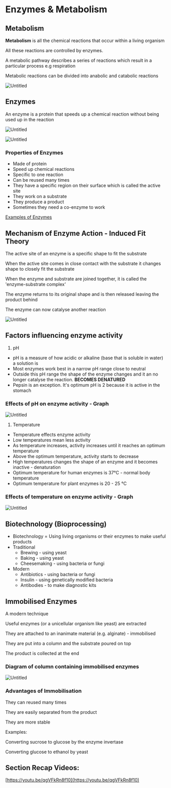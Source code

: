 # Enzymes & Metabolism

## Metabolism

**Metabolism** is all the chemical reactions that occur within a living organism

All these reactions are controlled by enzymes.

A metabolic pathway describes a series of reactions which result in a particular process e.g respiration

Metabolic reactions can be divided into anabolic and catabolic reactions

![Untitled](Enzymes%20&%20%207975d/Untitled.png)

## Enzymes

An enzyme is a protein that speeds up a chemical reaction without being used up in the reaction

![Untitled](Enzymes%20&%20%207975d/Untitled%201.png)

![Untitled](Enzymes%20&%20%207975d/Untitled%202.png)

### Properties of Enzymes

- Made of protein
- Speed up chemical reactions
- Specific to one reaction
- Can be reused many times
- They have a specific region on their surface which is called the active site
- They work on a substrate
- They produce a product
- Sometimes they need a co-enzyme to work

[Examples of Enzymes](Enzymes%20&%20%207975d/Examples%20o%203f83a.csv)

## Mechanism of Enzyme Action - Induced Fit Theory

The active site of an enzyme is a specific shape to fit the substrate

When the active site comes in close contact with the substrate it changes shape to closely fit the substrate

When the enzyme and substrate are joined together, it is called the 'enzyme-substrate complex'

The enzyme returns to its original shape and is then released leaving the product behind

The enzyme can now catalyse another reaction

![Untitled](Enzymes%20&%20%207975d/Untitled%203.png)

## Factors influencing enzyme activity

1. pH
- pH is a measure of how acidic or alkaline (base that is soluble in water) a solution is
- Most enzymes work best in a narrow pH range close to neutral
- Outside this pH range the shape of the enzyme changes and it an no longer catalyse the reaction. **BECOMES DENATURED**
- Pepsin is an exception. It's optimum pH is 2 because it is active in the stomach

### Effects of pH on enzyme activity - Graph

![Untitled](Enzymes%20&%20%207975d/Untitled%204.png)

1. Temperature
- Temperature effects enzyme activity
- Low temperatures mean less activity
- As temperature increases, activity increases until it reaches an optimum temperature
- Above the optimum temperature, activity starts to decrease
- High temperatures changes the shape of an enzyme and it becomes inactive - denaturation
- Optimum temperature for human enzymes is 37°C - normal body temperature
- Optimum temperature for plant enzymes is 20 - 25 °C

### Effects of temperature on enzyme activity - Graph

![Untitled](Enzymes%20&%20%207975d/Untitled%205.png)

## Biotechnology (Bioprocessing)

- Biotechnology = Using living organisms or their enzymes to make useful products
- Traditional
    - Brewing - using yeast
    - Baking - using yeast
    - Cheesemaking - using bacteria or fungi
- Modern
    - Antibiotics - using bacteria or fungi
    - Insulin - using genetically modified bacteria
    - Antibodies - to make diagnostic kits

## Immobilised Enzymes

A modern technique

Useful enzymes (or a unicellular organism like yeast) are extracted

They are attached to an inanimate material (e.g. alginate) - immobilised

They are put into a column and the substrate poured on top

The product is collected at the end

### Diagram of column containing immobilised enzymes

![Untitled](Enzymes%20&%20%207975d/Untitled%206.png)

### Advantages of Immobilisation

They can reused many times

They are easily separated from the product

They are more stable

Examples:

Converting sucrose to glucose by the enzyme invertase

Converting glucose to ethanol by yeast

## Section Recap Videos:

[https://youtu.be/qgVFkRn8f10](https://youtu.be/qgVFkRn8f10)